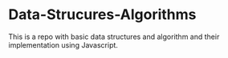 # Data-Strucures-Algorithms
This is a repo with basic data structures and algorithm and their implementation using Javascript.
